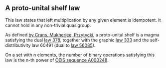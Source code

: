 ## A proto-unital shelf law

This law states that left multiplication by any given element is idempotent.  It cannot hold in any non-trivial quasigroup.

As defined [by Crans, Mukherjee, Przytycki](http://arxiv.org/abs/1603.08590), a proto-unital shelf is a magma satisfying the dual [law 378](https://teorth.github.io/equational_theories/implications/?378), together with the graphic [law 333](https://teorth.github.io/equational_theories/implications/?333) and the self-distributivity law 60491 (dual to [law 56085](https://teorth.github.io/equational_theories/implications/?56085)).

On a set with n elements, the number of binary operations satisfying this law is the n-th power of [OEIS sequence A000248](https://oeis.org/A000248).

